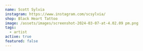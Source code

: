 ```yaml
---
name: Scott Sylvia
instagram: https://www.instagram.com/scsylvia/
shop: Black Heart Tattoo
image: /assets/images/screenshot-2024-03-07-at-4.02.09 pm.png
tags:
  - artist
active: true
featured: false
---
```

